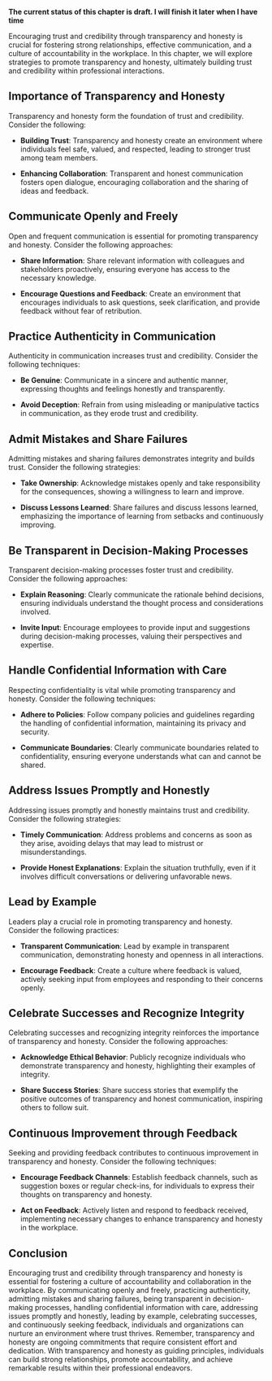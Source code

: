 **The current status of this chapter is draft. I will finish it later when I have time**

Encouraging trust and credibility through transparency and honesty is crucial for fostering strong relationships, effective communication, and a culture of accountability in the workplace. In this chapter, we will explore strategies to promote transparency and honesty, ultimately building trust and credibility within professional interactions.

**Importance of Transparency and Honesty**
------------------------------------------

Transparency and honesty form the foundation of trust and credibility. Consider the following:

* **Building Trust**: Transparency and honesty create an environment where individuals feel safe, valued, and respected, leading to stronger trust among team members.

* **Enhancing Collaboration**: Transparent and honest communication fosters open dialogue, encouraging collaboration and the sharing of ideas and feedback.

**Communicate Openly and Freely**
---------------------------------

Open and frequent communication is essential for promoting transparency and honesty. Consider the following approaches:

* **Share Information**: Share relevant information with colleagues and stakeholders proactively, ensuring everyone has access to the necessary knowledge.

* **Encourage Questions and Feedback**: Create an environment that encourages individuals to ask questions, seek clarification, and provide feedback without fear of retribution.

**Practice Authenticity in Communication**
------------------------------------------

Authenticity in communication increases trust and credibility. Consider the following techniques:

* **Be Genuine**: Communicate in a sincere and authentic manner, expressing thoughts and feelings honestly and transparently.

* **Avoid Deception**: Refrain from using misleading or manipulative tactics in communication, as they erode trust and credibility.

**Admit Mistakes and Share Failures**
-------------------------------------

Admitting mistakes and sharing failures demonstrates integrity and builds trust. Consider the following strategies:

* **Take Ownership**: Acknowledge mistakes openly and take responsibility for the consequences, showing a willingness to learn and improve.

* **Discuss Lessons Learned**: Share failures and discuss lessons learned, emphasizing the importance of learning from setbacks and continuously improving.

**Be Transparent in Decision-Making Processes**
-----------------------------------------------

Transparent decision-making processes foster trust and credibility. Consider the following approaches:

* **Explain Reasoning**: Clearly communicate the rationale behind decisions, ensuring individuals understand the thought process and considerations involved.

* **Invite Input**: Encourage employees to provide input and suggestions during decision-making processes, valuing their perspectives and expertise.

**Handle Confidential Information with Care**
---------------------------------------------

Respecting confidentiality is vital while promoting transparency and honesty. Consider the following techniques:

* **Adhere to Policies**: Follow company policies and guidelines regarding the handling of confidential information, maintaining its privacy and security.

* **Communicate Boundaries**: Clearly communicate boundaries related to confidentiality, ensuring everyone understands what can and cannot be shared.

**Address Issues Promptly and Honestly**
----------------------------------------

Addressing issues promptly and honestly maintains trust and credibility. Consider the following strategies:

* **Timely Communication**: Address problems and concerns as soon as they arise, avoiding delays that may lead to mistrust or misunderstandings.

* **Provide Honest Explanations**: Explain the situation truthfully, even if it involves difficult conversations or delivering unfavorable news.

**Lead by Example**
-------------------

Leaders play a crucial role in promoting transparency and honesty. Consider the following practices:

* **Transparent Communication**: Lead by example in transparent communication, demonstrating honesty and openness in all interactions.

* **Encourage Feedback**: Create a culture where feedback is valued, actively seeking input from employees and responding to their concerns openly.

**Celebrate Successes and Recognize Integrity**
-----------------------------------------------

Celebrating successes and recognizing integrity reinforces the importance of transparency and honesty. Consider the following approaches:

* **Acknowledge Ethical Behavior**: Publicly recognize individuals who demonstrate transparency and honesty, highlighting their examples of integrity.

* **Share Success Stories**: Share success stories that exemplify the positive outcomes of transparency and honest communication, inspiring others to follow suit.

**Continuous Improvement through Feedback**
-------------------------------------------

Seeking and providing feedback contributes to continuous improvement in transparency and honesty. Consider the following techniques:

* **Encourage Feedback Channels**: Establish feedback channels, such as suggestion boxes or regular check-ins, for individuals to express their thoughts on transparency and honesty.

* **Act on Feedback**: Actively listen and respond to feedback received, implementing necessary changes to enhance transparency and honesty in the workplace.

**Conclusion**
--------------

Encouraging trust and credibility through transparency and honesty is essential for fostering a culture of accountability and collaboration in the workplace. By communicating openly and freely, practicing authenticity, admitting mistakes and sharing failures, being transparent in decision-making processes, handling confidential information with care, addressing issues promptly and honestly, leading by example, celebrating successes, and continuously seeking feedback, individuals and organizations can nurture an environment where trust thrives. Remember, transparency and honesty are ongoing commitments that require consistent effort and dedication. With transparency and honesty as guiding principles, individuals can build strong relationships, promote accountability, and achieve remarkable results within their professional endeavors.
